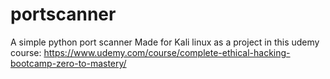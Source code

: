 # portscanner
A simple python port scanner
Made for Kali linux as a project in this udemy course:
https://www.udemy.com/course/complete-ethical-hacking-bootcamp-zero-to-mastery/
